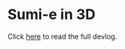 # Sumi-e in 3D

Click [here](https://bentobaux.github.io/posts/forgotten-colors-capturing-the-sumi-e-in-3d) to read the full devlog.
